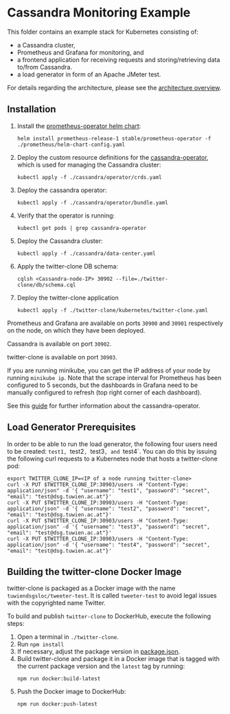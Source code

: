 # Cassandra Monitoring Example

This folder contains an example stack for Kubernetes consisting of:
* a Cassandra cluster,
* Prometheus and Grafana for monitoring, and
* a frontend application for receiving requests and storing/retrieving data to/from Cassandra.
* a load generator in form of an Apache JMeter test.

For details regarding the architecture, please see the [architecture overview](./architecture-overview.md).


## Installation

1. Install the [prometheus-operator helm chart](https://github.com/helm/charts/tree/master/stable/prometheus-operator):
    ```
    helm install prometheus-release-1 stable/prometheus-operator -f ./prometheus/helm-chart-config.yaml
    ```
2. Deploy the custom resource definitions for the [cassandra-operator](https://github.com/instaclustr/cassandra-operator), which is used for managing the Cassandra cluster:
    ```
    kubectl apply -f ./cassandra/operator/crds.yaml
    ```
3. Deploy the cassandra operator:
    ```
    kubectl apply -f ./cassandra/operator/bundle.yaml
    ```
4. Verify that the operator is running:
    ```
    kubectl get pods | grep cassandra-operator
    ```
5. Deploy the Cassandra cluster:
    ```
    kubectl apply -f ./cassandra/data-center.yaml
    ```
6. Apply the twitter-clone DB schema:
    ```
    cqlsh <Cassandra-node-IP> 30902 --file=./twitter-clone/db/schema.cql
    ```
7. Deploy the twitter-clone application
    ```
    kubectl apply -f ./twitter-clone/kubernetes/twitter-clone.yaml
    ```


Prometheus and Grafana are available on ports `30900` and `30901` respectively on the node, on which they have been deployed.

Cassandra is available on port `30902`.

twitter-clone is available on port `30903`.

If you are running minikube, you can get the IP address of your node by running `minikube ip`.
Note that the scrape interval for Prometheus has been configured to 5 seconds, but the dashboards in Grafana need to be manually configured to refresh (top right corner of each dashboard).

See this [guide](https://github.com/instaclustr/cassandra-operator/blob/master/doc/op_guide.md) for further information about the cassandra-operator.


## Load Generator Prerequisites

In order to be able to run the load generator, the following four users need to be created: `test1, `test2`, `test3`, and `test4`.
You can do this by issuing the following curl requests to a Kubernetes node that hosts a twitter-clone pod:

```
export TWITTER_CLONE_IP=<IP of a node running twitter-clone>
curl -X PUT $TWITTER_CLONE_IP:30903/users -H "Content-Type: application/json" -d '{ "username": "test1", "password": "secret", "email": "test@dsg.tuwien.ac.at"}'
curl -X PUT $TWITTER_CLONE_IP:30903/users -H "Content-Type: application/json" -d '{ "username": "test2", "password": "secret", "email": "test@dsg.tuwien.ac.at"}'
curl -X PUT $TWITTER_CLONE_IP:30903/users -H "Content-Type: application/json" -d '{ "username": "test3", "password": "secret", "email": "test@dsg.tuwien.ac.at"}'
curl -X PUT $TWITTER_CLONE_IP:30903/users -H "Content-Type: application/json" -d '{ "username": "test4", "password": "secret", "email": "test@dsg.tuwien.ac.at"}'
```

## Building the twitter-clone Docker Image

twitter-clone is packaged as a Docker image with the name `tuwiendsgsloc/tweeter-test`.
It is called `tweeter-test` to avoid legal issues with the copyrighted name Twitter.

To build and publish `twitter-clone` to DockerHub, execute the following steps:

1. Open a terminal in `./twitter-clone`.
2. Run `npm install`
3. If necessary, adjust the package version in [package.json](./twitter-clone/package.json).
4. Build twitter-clone and package it in a Docker image that is tagged with the current package version and the `latest` tag by running:
    ```
    npm run docker:build-latest
    ```
5. Push the Docker image to DockerHub:
    ```
    npm run docker:push-latest
    ```

